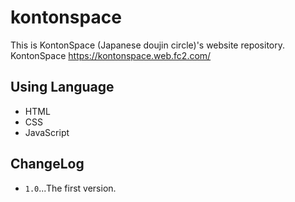 # kontonspace
This is KontonSpace (Japanese doujin circle)'s website repository.  
KontonSpace https://kontonspace.web.fc2.com/
## Using Language
* HTML
* CSS
* JavaScript
## ChangeLog
* `1.0`...The first version.
